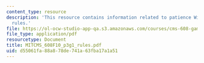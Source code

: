 ```yaml
---
content_type: resource
description: 'This resource contains information related to patience With patients:
  rules.'
file: https://ol-ocw-studio-app-qa.s3.amazonaws.com/courses/cms-608-game-design-fall-2010/d55061fa88a878de741a63fba17a1a51_MITCMS_608F10_p3g1_rules.pdf
file_type: application/pdf
resourcetype: Document
title: MITCMS_608F10_p3g1_rules.pdf
uid: d55061fa-88a8-78de-741a-63fba17a1a51
---
```

